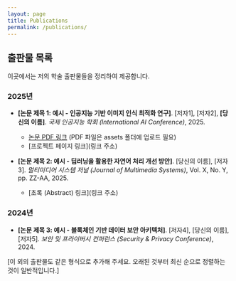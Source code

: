 ```yaml
---
layout: page
title: Publications
permalink: /publications/
---
```


## 출판물 목록

이곳에서는 저의 학술 출판물들을 정리하여 제공합니다.

### 2025년

* **[논문 제목 1: 예시 - 인공지능 기반 이미지 인식 최적화 연구]**. [저자1], [저자2], **[당신의 이름]**. *국제 인공지능 학회 (International AI Conference)*, 2025.
    * [논문 PDF 링크](assets/papers/paper1.pdf) (PDF 파일은 assets 폴더에 업로드 필요)
    * [프로젝트 페이지 링크](링크 주소)

* **[논문 제목 2: 예시 - 딥러닝을 활용한 자연어 처리 개선 방안]**. [당신의 이름], [저자3]. *멀티미디어 시스템 저널 (Journal of Multimedia Systems)*, Vol. X, No. Y, pp. ZZ-AA, 2025.
    * [초록 (Abstract) 링크](링크 주소)

### 2024년

* **[논문 제목 3: 예시 - 블록체인 기반 데이터 보안 아키텍처]**. [저자4], [당신의 이름], [저자5]. *보안 및 프라이버시 컨퍼런스 (Security & Privacy Conference)*, 2024.

[이 외의 출판물도 같은 형식으로 추가해 주세요. 오래된 것부터 최신 순으로 정렬하는 것이 일반적입니다.]